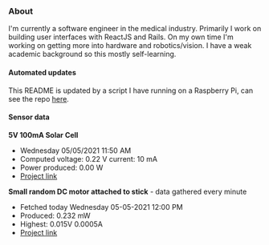 ### About
I'm currently a software engineer in the medical industry. Primarily I work on building user interfaces with ReactJS and Rails. On my own time I'm working on getting more into hardware and robotics/vision. I have a weak academic background so this mostly self-learning.

#### Automated updates
This README is updated by a script I have running on a Raspberry Pi, can see the repo [here](https://github.com/jdc-cunningham/raspi-git-repo-updater).

#### Sensor data
**5V 100mA Solar Cell**
- Wednesday 05/05/2021 11:50 AM
- Computed voltage: 0.22 V current: 10 mA
- Power produced: 0.00 W
- [Project link](https://github.com/jdc-cunningham/raspisolarplotter)

**Small random DC motor attached to stick** - data gathered every minute
- Fetched today Wednesday 05-05-2021 12:00 PM
- Produced: 0.232 mW
- Highest: 0.015V 0.0005A
- [Project link](https://github.com/jdc-cunningham/turbine-raspi)